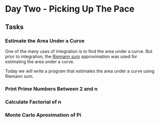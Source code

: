 # Day Two - Picking Up The Pace

## Tasks

### Estimate the Area Under a Curve

One of the many uses of integration is to find the area under a curve. But prior to integration, the [Riemann sum](https://en.wikipedia.org/wiki/Riemann_sum) approximation was used for estimating the area under a curve. 

Today we will write a program that estimates the area under a curve using Riemann sum.


### Print Prime Numbers Between 2 and n

### Calculate Factorial of n

### Monte Carlo Aproximation of Pi